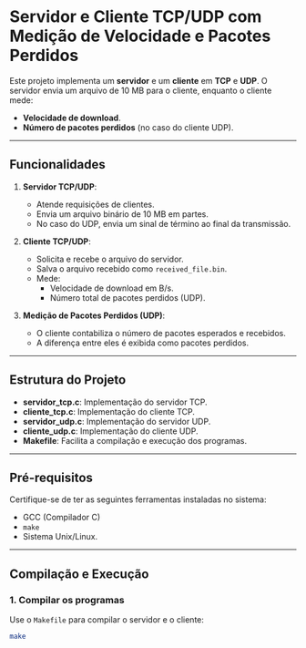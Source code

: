 # Servidor e Cliente TCP/UDP com Medição de Velocidade e Pacotes Perdidos

Este projeto implementa um **servidor** e um **cliente** em **TCP** e **UDP**. O servidor envia um arquivo de 10 MB para o cliente, enquanto o cliente mede:
- **Velocidade de download**.
- **Número de pacotes perdidos** (no caso do cliente UDP).

---

## Funcionalidades

1. **Servidor TCP/UDP**:
   - Atende requisições de clientes.
   - Envia um arquivo binário de 10 MB em partes.
   - No caso do UDP, envia um sinal de término ao final da transmissão.

2. **Cliente TCP/UDP**:
   - Solicita e recebe o arquivo do servidor.
   - Salva o arquivo recebido como `received_file.bin`.
   - Mede:
     - Velocidade de download em B/s.
     - Número total de pacotes perdidos (UDP).

3. **Medição de Pacotes Perdidos (UDP)**:
   - O cliente contabiliza o número de pacotes esperados e recebidos.
   - A diferença entre eles é exibida como pacotes perdidos.

---

## Estrutura do Projeto

- **servidor_tcp.c**: Implementação do servidor TCP.
- **cliente_tcp.c**: Implementação do cliente TCP.
- **servidor_udp.c**: Implementação do servidor UDP.
- **cliente_udp.c**: Implementação do cliente UDP.
- **Makefile**: Facilita a compilação e execução dos programas.

---

## Pré-requisitos

Certifique-se de ter as seguintes ferramentas instaladas no sistema:
- GCC (Compilador C)
- `make`
- Sistema Unix/Linux.

---

## Compilação e Execução

### 1. Compilar os programas

Use o `Makefile` para compilar o servidor e o cliente:

```bash
make
